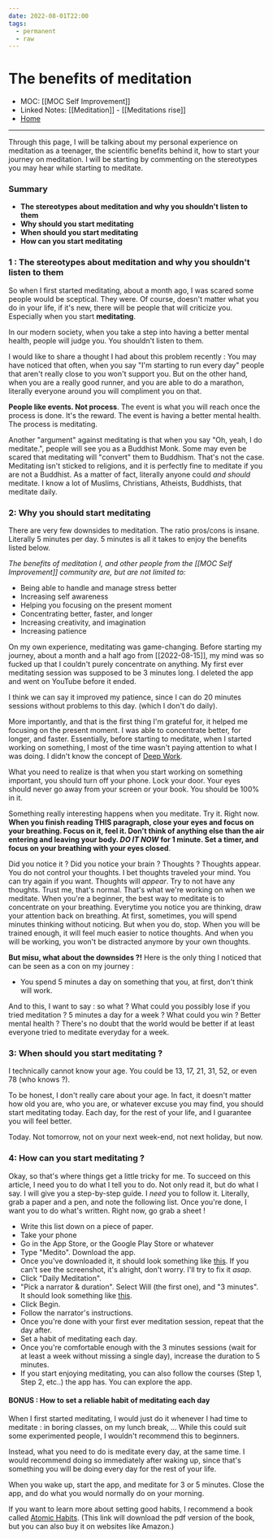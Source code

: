 ```yaml
---
date: 2022-08-01T22:00
tags:
  - permanent
  - raw
---
```

# The benefits of meditation
- MOC: [[MOC Self Improvement]]
- Linked Notes: [[Meditation]] - [[Meditations rise]]
- [Home](https://misudashi.ga/)
---------- 
Through this page, I will be talking about my personal experience on meditation as a teenager, the scientific benefits behind it, how to start your journey on meditation. I will be starting by commenting on the stereotypes you may hear while starting to meditate.

### **Summary**

- **The stereotypes about meditation and why you shouldn't listen to them**
- **Why should you start meditating**
- **When should you start meditating**
- **How can you start meditating**


### 1 : The stereotypes about meditation and why you shouldn't listen to them

So when I first started meditating, about a month ago, I was scared some people would be sceptical. They were. Of course, doesn't matter what you do in your life, if it's new, there will be people that will criticize you.  Especially when you start **meditating**. 

In our modern society, when you take a step into having a better mental health, people will judge you. You shouldn't listen to them. 

I would like to share a thought I had about this problem recently : You may have noticed that often, when you say "I'm starting to run every day" people that aren't really close to you won't support you. But on the other hand, when you are a really good runner, and you are able to do a marathon, literally everyone around you will compliment you on that.

**People like events. Not process**.
 The event is what you will reach once the process is done. It's the reward. The event is having a better mental health. The process is meditating. 

Another "argument" against meditating is that when you say "Oh, yeah, I do meditate.", people will see you as a Buddhist Monk. Some may even be scared that meditating will "convert" them to Buddhism. That's not the case. Meditating isn't sticked to religions, and it is perfectly fine to meditate if you are not a Buddhist. As a matter of fact, literally anyone could *and should* meditate. I know a lot of Muslims, Christians, Atheists, Buddhists, that meditate daily. 

### 2: Why you should start meditating

There are very few downsides to meditation. The ratio pros/cons is insane. Literally 5 minutes per day. 5 minutes is all it takes to enjoy the benefits listed below.

*The benefits of meditation I, and other people from the [[MOC Self Improvement]] community are, but are not limited to:*

- Being able to handle and manage stress better
- Increasing self awareness
- Helping you focusing on the present moment 
- Concentrating better, faster, and longer
- Increasing creativity, and imagination
- Increasing patience

On my own experience, meditating was game-changing. Before starting my journey, about a month and a half ago from [[2022-08-15]], my mind was so fucked up that I couldn't purely concentrate on anything. My first ever meditating session was supposed to be 3 minutes long. I deleted the app and went on YouTube before it ended. 

I think we can say it improved my patience, since I can do 20 minutes sessions without problems to this day. (which I don't do daily). 

More importantly, and that is the first thing I'm grateful for, it helped me focusing on the present moment. I was able to concentrate better, for longer, and faster. Essentially, before starting to meditate, when I started working on something, I most of the time wasn't paying attention to what I was doing. I didn't know the concept of [Deep Work](https://timelyapp.com/blog/how-to-do-deep-work-effectively).

What you need to realize is that when you start working on something important, you should turn off your phone. Lock your door. Your eyes should never go away from your screen or your book. You should be 100% in it. 

Something really interesting happens when you meditate. Try it. Right now.  **When you finish reading THIS paragraph, close your eyes and focus on your breathing. Focus on it, feel it. Don't think of anything else than the air entering and leaving your body. *DO IT NOW* for 1 minute. Set a timer, and focus on your breathing with your eyes closed**.


Did you notice it ? Did you notice your brain ? Thoughts ? Thoughts appear. You do not control your thoughts. I bet thoughts traveled your mind. You can try again if you want. Thoughts will *appear*. Try to not have any thoughts. Trust me, that's normal. That's what we're working on when we meditate. When you're a beginner, the best way to meditate is to concentrate on your breathing. Everytime you notice you are thinking, draw your attention back on breathing. At first, sometimes, you will spend minutes thinking without noticing. But when you do, stop. When you will be trained enough, it will feel much easier to notice thoughts. And when you will be working, you won't be distracted anymore by your own thoughts. 

**But misu, what about the downsides ?!**
Here is the only thing I noticed that can be seen as a con on my journey :
- You spend 5 minutes a day on something that you, at first, don't think will work.

And to this, I want to say : so what ? What could you possibly lose if you tried meditation ? 5 minutes a day for a week ? What could you win ? Better mental health ? 
There's no doubt that the world would be better if at least everyone tried to meditate everyday for a week.

### 3: When should you start meditating ?

I technically cannot know your age. You could be 13, 17, 21, 31, 52, or even 78 (who knows ?). 

To be honest, I don't really care about your age. In fact, it doesn't matter how old you are, who you are, or whatever excuse you may find, you should start meditating today. Each day, for the rest of your life, and I guarantee you will feel better.

Today. Not tomorrow, not on your next week-end, not next holiday, but now.

### 4: How can you start meditating ?

Okay, so that's where things get a little tricky for me. To succeed on this article, I need you to do what I tell you to do. Not only read it, but do what I say. I will give you a step-by-step guide. I *need* you to follow it. Literally, grab a paper and a pen, and note the following list. Once you're done, I want you to do what's written. Right now, go grab a sheet ! 

- Write this list down on a piece of paper.
- Take your phone
- Go in the App Store, or the Google Play Store or whatever
- Type "Medito". Download the app.
- Once you've downloaded it, it should look something like [this](https://cdn.discordapp.com/attachments/945027080037498890/1008664808134029342/IMG_1435.png). If you can't see the screenshot, it's alright, don't worry. I'll try to fix it *asap*.
- Click "Daily Meditation". 
- "Pick a narrator & duration". Select Will (the first one), and "3 minutes". It should look something like [this](https://cdn.discordapp.com/attachments/945027080037498890/1008665442564448266/IMG_1436.png).
- Click Begin.
- Follow the narrator's instructions.
- Once you're done with your first ever meditation session, repeat that the day after.
- Set a habit of meditating each day. 
- Once you're comfortable enough with the 3 minutes sessions (wait for at least a week without missing a single day), increase the duration to 5 minutes.
- If you start enjoying meditating, you can also follow the courses (Step 1, Step 2, etc..) the app has. You can explore the app.


#### BONUS : How to set a reliable habit of meditating each day

When I first started meditating, I would just do it whenever I had time to meditate : in boring classes, on my lunch break, ... While this could suit some experimented people, I wouldn't recommend this to beginners.

Instead, what you need to do is meditate every day, at the same time. I would recommend doing so immediately after waking up, since that's something you will be doing every day for the rest of your life. 

When you wake up, start the app, and meditate for 3 or 5 minutes. Close the app, and do what you would normally do on your morning. 

If you want to learn more about setting good habits, I recommend a book called [Atomic Habits](https://1lib.fr/dl/5214617/de8d64). (This link will download the pdf version of the book, but you can also buy it on websites like Amazon.)